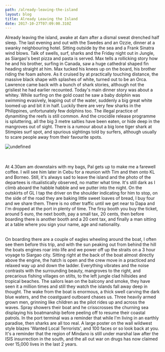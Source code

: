 ```yaml
---
path: /already-leaving-the-island
layout: blog
title: Already Leaving the Island
date: 2017-10-27T07:09:00.310Z
---
```

Already leaving the island, awake at 4am after a dismal sweat drenched half sleep. The last evening and out with the Swedes and an Ozzie, dinner at a swanky neighbouring hotel. Sitting outside by the sea and a Frank Sinatra wind blows. Talk of swells, surf, sharks and the Friday night out in Jungle, as Siargao's best pizza and pasta is served. Max tells a rollicking story how he and his brother, surfing in Canada, saw a huge cathedral shaped fin heading straight at him. Max tucked his knees up on the board, his brother riding the foam ashore. As it cruised by at practically touching distance, the massive black shape with splashes of white, turned out to be an Orca. Lawrence came back with a bunch of shark stories, although not the grisliest he had earlier recounted. Today's main dinner story was about a whitey. While surfing on the gold coast he saw a baby dolphin was swimming evasively, leaping out of the water, suddenly a big great white loomed up and bit it in half. Luckily there are very few sharks in the Philippines, unfortunately few dolphins too. The illegal practice of dynamiting the reefs is still common. And the crocidile release programme is spluttering, all the big 3 metre salties have been eaten, or hide deep in the mangroves out of sight. There is a rumour about a big lone tiger shark at Stimpies surf spot, and spurious sightings told by surfers, although usually to scare people away from their favourite spots.

![undefined](/images/IMG_6431.JPG)

\
\
At 4.30am am downstairs with my bags, Pal gets up to make me a farewell coffee. I will see him later in Cebu for a reunion with Tim and then onto KL and Borneo. Still, it's always sad to leave the island and the photo of the departees is ritualistically observed, no matter what time. It's still dark as I climb aboard the habble habble and we putter into the night. On the outskirts of GL I tap the driver on the shoulder indicating for him to stop, on the side of the road they are baking little sweet loaves of bread, I buy four and we share them. There is no other traffic until we get near to Dapa and I'm dropped at the port in plenty of time. The firsy booth you buy the ticket, around 5 euro, the next booth, pay a small tax, 20 cents, then before boarding there is another booth and a 20 cent tax, and finally a man sitting at a table where you sign your name, age and nationality.

\
On boarding there are a couple of eagles wheeling around the boat, I often see them before this trip, and with the sun peaking out from behind the hill the boats engines roar into life and we power off up the straits on a 3 hour voyage to Siargao city. Sitting right at the back of the boat almost directly above the engine, the hatch is open and the crew move in a practiced and relaxed way up and down the ladder. Everything vibrates and the noise contrasts with the surrounding beauty, mangroves to the right, and precarious fishing villages on stilts, to the left jungle clad hillsides and tropical beaches. The sailors lean on the balcony and smoke, they have seen it a million times and still they watch the islands fall away deep in thought. The wake from the boat is enormous, a thick swell carving the dark blue waters, and the coastguard outboard chases us. Three heavily armed grown men, grinning like children as the pilot rides up and across the waves. Spray showers their boat and he crisscrosses the churning sea displaying his boatmanship before peeling off to resume their coastal patrols. In the port terminal was a reminder that while I'm living in an earthly paradise, then sharks are all too real. A large poster on the wall wildwest style blazes 'Wanted Local Terrorists', and 100 faces or so look back at you. It's a reminder that the region of Mindano is still under marshal law after the ISIS insurrection in the south, and the all out war on drugs has now claimed over 15,000 lives in the last 2 years.
